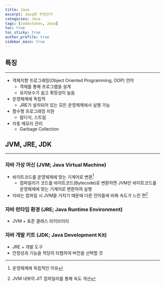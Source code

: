 ```yaml
---
title: Java
excerpt: Java란 무엇인가
categories: Java
tags: [codestates, Java]
toc: true
toc_sticky: true
author_profile: true
sidebar_main: true
---
```


## 특징
<hr>

- 객체지향 프로그래밍(Object Oriented Programming, OOP) 언어      
    - 객체를 통해 프로그램을 설계          
    - 유지보수가 쉽고 확장성이 높음       
- 운영체제에 독립적
    - JRE가 설치되어 있는 모든 운영체제에서 실행 가능
- 함수형 프로그래밍 지원
    - 람다식, 스트림
- 자동 메모리 관리
    - Garbage Collection


## JVM, JRE, JDK
<hr>

### 자바 가상 머신 (JVM; Java Virtual Machine)
- 바이트코드를 운영체제에 맞는 기계어로 변환[^1]  
    [^1]: 운영체제에 독립적인 이유
    - 컴파일러가 코드를 바이트코드(Bytecode)로 변환하면 JVM은 바이트코드를 운영체제에 맞는 기계어로 변환하여 실행
- 자바는 컴파일 시 JVM을 거치기 때문에 다른 언어들에 비해 속도가 느린 편[^2]  
    [^2]: JVM 내부의 JIT 컴파일러를 통해 속도 개선

### 자바 런타임 환경 (JRE; Java Runtime Environment)  
- JVM + 표준 클래스 라이브러리

### 자바 개발 키트 (JDK; Java Development Kit) 
- JRE + 개발 도구    
- 안정성과 기능을 적당히 타협하여 버전을 선택할 것






